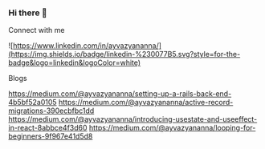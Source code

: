 ### Hi there 👋

<!--
**annabrz/annabrz** is a ✨ _special_ ✨ repository because its `README.md` (this file) appears on your GitHub profile.

Here are some ideas to get you started:

- 🔭 I’m currently working on ...
- 🌱 I’m currently learning ...
- 👯 I’m looking to collaborate on ...
- 🤔 I’m looking for help with ...
- 💬 Ask me about ...
- 📫 How to reach me: ...
- 😄 Pronouns: ...
- ⚡ Fun fact: ...
-->



Connect with me


![https://www.linkedin.com/in/ayvazyananna/](https://img.shields.io/badge/linkedin-%230077B5.svg?style=for-the-badge&logo=linkedin&logoColor=white)






Blogs


https://medium.com/@ayvazyananna/setting-up-a-rails-back-end-4b5bf52a0105
https://medium.com/@ayvazyananna/active-record-migrations-390ecbfbc1dd
https://medium.com/@ayvazyananna/introducing-usestate-and-useeffect-in-react-8abbce4f3d60
https://medium.com/@ayvazyananna/looping-for-beginners-9f967e41d5d8

